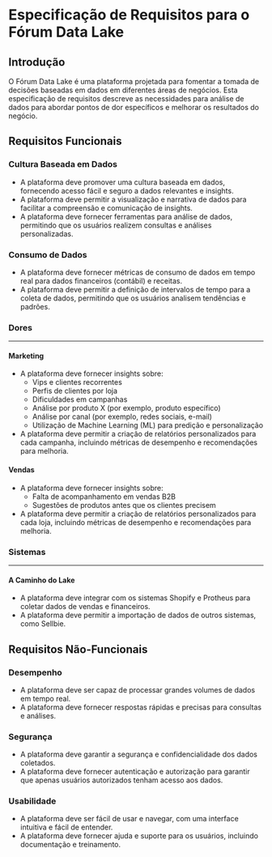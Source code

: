 **Especificação de Requisitos para o Fórum Data Lake**
=====================================================

**Introdução**
--------------

O Fórum Data Lake é uma plataforma projetada para fomentar a tomada de decisões baseadas em dados em diferentes áreas de negócios. Esta especificação de requisitos descreve as necessidades para análise de dados para abordar pontos de dor específicos e melhorar os resultados do negócio.

**Requisitos Funcionais**
-------------------------

### Cultura Baseada em Dados

* A plataforma deve promover uma cultura baseada em dados, fornecendo acesso fácil e seguro a dados relevantes e insights.
* A plataforma deve permitir a visualização e narrativa de dados para facilitar a compreensão e comunicação de insights.
* A plataforma deve fornecer ferramentas para análise de dados, permitindo que os usuários realizem consultas e análises personalizadas.

### Consumo de Dados

* A plataforma deve fornecer métricas de consumo de dados em tempo real para dados financeiros (contábil) e receitas.
* A plataforma deve permitir a definição de intervalos de tempo para a coleta de dados, permitindo que os usuários analisem tendências e padrões.

### Dores
---------

#### Marketing

* A plataforma deve fornecer insights sobre:
	+ Vips e clientes recorrentes
	+ Perfis de clientes por loja
	+ Dificuldades em campanhas
	+ Análise por produto X (por exemplo, produto específico)
	+ Análise por canal (por exemplo, redes sociais, e-mail)
	+ Utilização de Machine Learning (ML) para predição e personalização
* A plataforma deve permitir a criação de relatórios personalizados para cada campanha, incluindo métricas de desempenho e recomendações para melhoria.

#### Vendas

* A plataforma deve fornecer insights sobre:
	+ Falta de acompanhamento em vendas B2B
	+ Sugestões de produtos antes que os clientes precisem
* A plataforma deve permitir a criação de relatórios personalizados para cada loja, incluindo métricas de desempenho e recomendações para melhoria.

### Sistemas
--------------

#### A Caminho do Lake

* A plataforma deve integrar com os sistemas Shopify e Protheus para coletar dados de vendas e financeiros.
* A plataforma deve permitir a importação de dados de outros sistemas, como Sellbie.

**Requisitos Não-Funcionais**
---------------------------

### Desempenho

* A plataforma deve ser capaz de processar grandes volumes de dados em tempo real.
* A plataforma deve fornecer respostas rápidas e precisas para consultas e análises.

### Segurança

* A plataforma deve garantir a segurança e confidencialidade dos dados coletados.
* A plataforma deve fornecer autenticação e autorização para garantir que apenas usuários autorizados tenham acesso aos dados.

### Usabilidade

* A plataforma deve ser fácil de usar e navegar, com uma interface intuitiva e fácil de entender.
* A plataforma deve fornecer ajuda e suporte para os usuários, incluindo documentação e treinamento.
